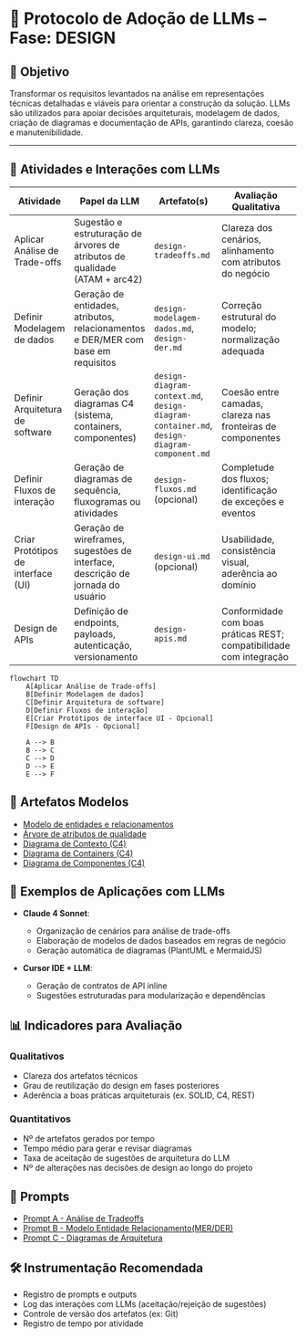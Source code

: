 # 🎨 Protocolo de Adoção de LLMs – Fase: DESIGN

## 🎯 Objetivo

Transformar os requisitos levantados na análise em representações técnicas detalhadas e viáveis para orientar a construção da solução. LLMs são utilizados para apoiar decisões arquiteturais, modelagem de dados, criação de diagramas e documentação de APIs, garantindo clareza, coesão e manutenibilidade.

---

## 📘 Atividades e Interações com LLMs

| Atividade                          | Papel da LLM                                                                                 | Artefato(s)                                                              | Avaliação Qualitativa                                               | Avaliação Quantitativa                                  |
|------------------------------------|----------------------------------------------------------------------------------------------|--------------------------------------------------------------------------|---------------------------------------------------------------------|----------------------------------------------------------|
| Aplicar Análise de Trade-offs      | Sugestão e estruturação de árvores de atributos de qualidade (ATAM + arc42)                 | `design-tradeoffs.md`                                                   | Clareza dos cenários, alinhamento com atributos do negócio         | Nº de atributos priorizados corretamente                |
| Definir Modelagem de dados         | Geração de entidades, atributos, relacionamentos e DER/MER com base em requisitos            | `design-modelagem-dados.md`, `design-der.md`                            | Correção estrutural do modelo; normalização adequada                | Nº de entidades geradas com reutilização                 |
| Definir Arquitetura de software    | Geração dos diagramas C4 (sistema, containers, componentes)                                  | `design-diagram-context.md`, `design-diagram-container.md`, `design-diagram-component.md` | Coesão entre camadas, clareza nas fronteiras de componentes         | Nº de iterações até arquitetura estável                  |
| Definir Fluxos de interação        | Geração de diagramas de sequência, fluxogramas ou atividades                                | `design-fluxos.md` (opcional)                                           | Completude dos fluxos; identificação de exceções e eventos          | Nº de fluxos aceitos sem revisão                         |
| Criar Protótipos de interface (UI) | Geração de wireframes, sugestões de interface, descrição de jornada do usuário              | `design-ui.md` (opcional)                                               | Usabilidade, consistência visual, aderência ao domínio              | Nº de elementos reaproveitados no front-end              |
| Design de APIs                     | Definição de endpoints, payloads, autenticação, versionamento                               | `design-apis.md`                                                         | Conformidade com boas práticas REST; compatibilidade com integração | Nº de endpoints aceitos; tempo médio por definição       |

````mermaid
flowchart TD
    A[Aplicar Análise de Trade-offs]
    B[Definir Modelagem de dados]
    C[Definir Arquitetura de software]
    D[Definir Fluxos de interação]
    E[Criar Protótipos de interface UI - Opcional]
    F[Design de APIs - Opcional]

    A --> B
    B --> C
    C --> D
    D --> E
    E --> F
````

## 📂 Artefatos Modelos

- [Modelo de entidades e relacionamentos](./artifact/design-modelagem-dados.md)
- [Árvore de atributos de qualidade](./artifact/design-tradeoffs.md)
- [Diagrama de Contexto (C4)](./artifact/design-diagram-context.md)
- [Diagrama de Containers (C4)](./artifact/design-diagram-container.md)
- [Diagrama de Componentes (C4)](./artifact/design-diagram-component.md)

## 🧠 Exemplos de Aplicações com LLMs

- **Claude 4 Sonnet**:
  - Organização de cenários para análise de trade-offs
  - Elaboração de modelos de dados baseados em regras de negócio
  - Geração automática de diagramas (PlantUML e MermaidJS)

- **Cursor IDE + LLM**:
  - Geração de contratos de API inline
  - Sugestões estruturadas para modularização e dependências


## 📊 Indicadores para Avaliação

### Qualitativos
- Clareza dos artefatos técnicos
- Grau de reutilização do design em fases posteriores
- Aderência a boas práticas arquiteturais (ex. SOLID, C4, REST)

### Quantitativos
- Nº de artefatos gerados por tempo
- Tempo médio para gerar e revisar diagramas
- Taxa de aceitação de sugestões de arquitetura do LLM
- Nº de alterações nas decisões de design ao longo do projeto

## 🔗 Prompts

- [Prompt A - Análise de Tradeoffs](./prompts.md)
- [Prompt B - Modelo Entidade Relacionamento(MER/DER)](./prompts.md)
- [Prompt C - Diagramas de Arquitetura](./prompts.md)

## 🛠️ Instrumentação Recomendada

- Registro de prompts e outputs
- Log das interações com LLMs (aceitação/rejeição de sugestões)
- Controle de versão dos artefatos (ex: Git)
- Registro de tempo por atividade


